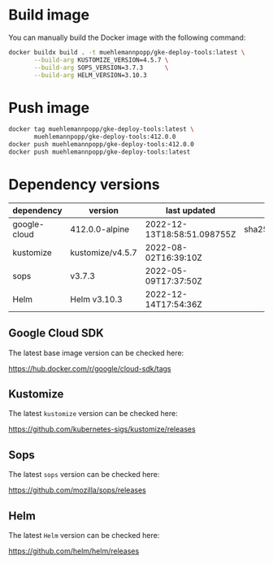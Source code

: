 # Build image

You can manually build the Docker image with the following command:

```bash
docker buildx build . -t muehlemannpopp/gke-deploy-tools:latest \
       --build-arg KUSTOMIZE_VERSION=4.5.7 \
       --build-arg SOPS_VERSION=3.7.3      \
       --build-arg HELM_VERSION=3.10.3
```


# Push image

```bash
docker tag muehlemannpopp/gke-deploy-tools:latest \
       muehlemannpopp/gke-deploy-tools:412.0.0
docker push muehlemannpopp/gke-deploy-tools:412.0.0
docker push muehlemannpopp/gke-deploy-tools:latest
```


# Dependency versions

| dependency   | version          | last updated                | digest                                                                  |
|------------ |---------------- |--------------------------- |----------------------------------------------------------------------- |
| google-cloud | 412.0.0-alpine   | 2022-12-13T18:58:51.098755Z | sha256:d1ffc996b5ae897fa3fa06a3335a1f301c14c29f4a535970c969319edc33a2bd |
| kustomize    | kustomize/v4.5.7 | 2022-08-02T16:39:10Z        |                                                                         |
| sops         | v3.7.3           | 2022-05-09T17:37:50Z        |                                                                         |
| Helm         | Helm v3.10.3     | 2022-12-14T17:54:36Z        |                                                                         |


## Google Cloud SDK

The latest base image version can be checked here:

<https://hub.docker.com/r/google/cloud-sdk/tags>


## Kustomize

The latest `kustomize` version can be checked here:

<https://github.com/kubernetes-sigs/kustomize/releases>


## Sops

The latest `sops` version can be checked here:

<https://github.com/mozilla/sops/releases>


## Helm

The latest `Helm` version can be checked here:

<https://github.com/helm/helm/releases>